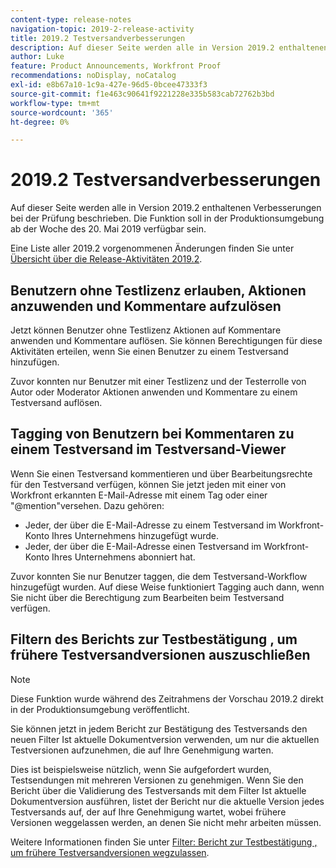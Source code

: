 ```yaml
---
content-type: release-notes
navigation-topic: 2019-2-release-activity
title: 2019.2 Testversandverbesserungen
description: Auf dieser Seite werden alle in Version 2019.2 enthaltenen Verbesserungen bei der Prüfung beschrieben. Die Funktion soll in der Produktionsumgebung ab der Woche des 20. Mai 2019 verfügbar sein.
author: Luke
feature: Product Announcements, Workfront Proof
recommendations: noDisplay, noCatalog
exl-id: e8b67a10-1c9a-427e-96d5-0bcee47333f3
source-git-commit: f1e463c90641f9221228e335b583cab72762b3bd
workflow-type: tm+mt
source-wordcount: '365'
ht-degree: 0%

---
```


# 2019.2 Testversandverbesserungen

Auf dieser Seite werden alle in Version 2019.2 enthaltenen Verbesserungen bei der Prüfung beschrieben. Die Funktion soll in der Produktionsumgebung ab der Woche des 20. Mai 2019 verfügbar sein.

Eine Liste aller 2019.2 vorgenommenen Änderungen finden Sie unter [Übersicht über die Release-Aktivitäten 2019.2](../../../../product-announcements/product-releases/quarterly-release-archive/2019.2-release-activity/2019-2-release-activity-overview.md).

## Benutzern ohne Testlizenz erlauben, Aktionen anzuwenden und Kommentare aufzulösen

Jetzt können Benutzer ohne Testlizenz Aktionen auf Kommentare anwenden und Kommentare auflösen. Sie können Berechtigungen für diese Aktivitäten erteilen, wenn Sie einen Benutzer zu einem Testversand hinzufügen.

Zuvor konnten nur Benutzer mit einer Testlizenz und der Testerrolle von Autor oder Moderator Aktionen anwenden und Kommentare zu einem Testversand auflösen.

## Tagging von Benutzern bei Kommentaren zu einem Testversand im Testversand-Viewer

Wenn Sie einen Testversand kommentieren und über Bearbeitungsrechte für den Testversand verfügen, können Sie jetzt jeden mit einer von Workfront erkannten E-Mail-Adresse mit einem Tag oder einer &quot;@mention&quot;versehen. Dazu gehören:

* Jeder, der über die E-Mail-Adresse zu einem Testversand im Workfront-Konto Ihres Unternehmens hinzugefügt wurde.
* Jeder, der über die E-Mail-Adresse einen Testversand im Workfront-Konto Ihres Unternehmens abonniert hat.

Zuvor konnten Sie nur Benutzer taggen, die dem Testversand-Workflow hinzugefügt wurden. Auf diese Weise funktioniert Tagging auch dann, wenn Sie nicht über die Berechtigung zum Bearbeiten beim Testversand verfügen.

## Filtern des Berichts zur Testbestätigung , um frühere Testversandversionen auszuschließen

>[!NOTE]
>
>Diese Funktion wurde während des Zeitrahmens der Vorschau 2019.2 direkt in der Produktionsumgebung veröffentlicht.

Sie können jetzt in jedem Bericht zur Bestätigung des Testversands den neuen Filter Ist aktuelle Dokumentversion verwenden, um nur die aktuellen Testversionen aufzunehmen, die auf Ihre Genehmigung warten.

Dies ist beispielsweise nützlich, wenn Sie aufgefordert wurden, Testsendungen mit mehreren Versionen zu genehmigen. Wenn Sie den Bericht über die Validierung des Testversands mit dem Filter Ist aktuelle Dokumentversion ausführen, listet der Bericht nur die aktuelle Version jedes Testversands auf, der auf Ihre Genehmigung wartet, wobei frühere Versionen weggelassen werden, an denen Sie nicht mehr arbeiten müssen.

Weitere Informationen finden Sie unter [Filter: Bericht zur Testbestätigung , um frühere Testversandversionen wegzulassen](../../../../reports-and-dashboards/reports/custom-view-filter-grouping-samples/filter-proof-approval-report.md).

